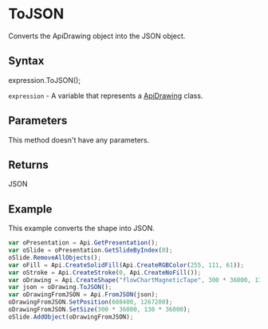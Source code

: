 # ToJSON

Converts the ApiDrawing object into the JSON object.

## Syntax

expression.ToJSON();

`expression` - A variable that represents a [ApiDrawing](../ApiDrawing.md) class.

## Parameters

This method doesn't have any parameters.

## Returns

JSON

## Example

This example converts the shape into JSON.

```javascript
var oPresentation = Api.GetPresentation();
var oSlide = oPresentation.GetSlideByIndex(0);
oSlide.RemoveAllObjects();
var oFill = Api.CreateSolidFill(Api.CreateRGBColor(255, 111, 61));
var oStroke = Api.CreateStroke(0, Api.CreateNoFill());
var oDrawing = Api.CreateShape("flowChartMagneticTape", 300 * 36000, 130 * 36000, oFill, oStroke);
var json = oDrawing.ToJSON();
var oDrawingFromJSON = Api.FromJSON(json);
oDrawingFromJSON.SetPosition(608400, 1267200);
oDrawingFromJSON.SetSize(300 * 36000, 130 * 36000);
oSlide.AddObject(oDrawingFromJSON);
```
